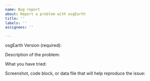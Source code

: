 ```yaml
---
name: Bug report
about: Report a problem with osgEarth
title: ''
labels: ''
assignees: ''

---
```

osgEarth Version (required):

Description of the problem:

What you have tried:

Screenshot, code block, or data file that will help reproduce the issue:
